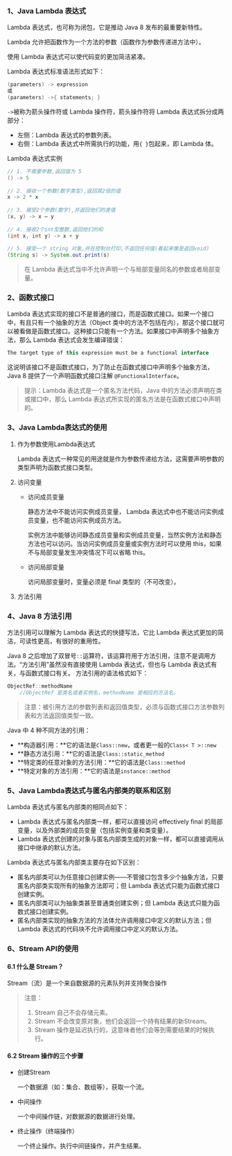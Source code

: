 ### 1、Java Lambda 表达式

Lambda 表达式，也可称为<font title = "blue">闭包</font>，它是推动 Java 8 发布的最重要新特性。

Lambda 允许把函数作为一个方法的<font>参数</font>（函数作为参数传递进方法中）。

使用 Lambda 表达式可以使代码变的更加简洁紧凑。

Lambda 表达式标准语法形式如下：

```java
(parameters) -> expression
或
(parameters) ->{ statements; }
```

`->`被称为箭头操作符或 Lambda 操作符，箭头操作符将 Lambda 表达式拆分成两部分：

- 左侧：Lambda 表达式的参数列表。
- 右侧：Lambda 表达式中所需执行的功能，用`{ }`包起来，即 Lambda 体。

Lambda 表达式实例

```java
// 1. 不需要参数,返回值为 5  
() -> 5  
  
// 2. 接收一个参数(数字类型),返回其2倍的值  
x -> 2 * x  
  
// 3. 接受2个参数(数字),并返回他们的差值  
(x, y) -> x – y  
  
// 4. 接收2个int型整数,返回他们的和  
(int x, int y) -> x + y  
  
// 5. 接受一个 string 对象,并在控制台打印,不返回任何值(看起来像是返回void)  
(String s) -> System.out.print(s)
```

> 在 Lambda 表达式当中不允许声明一个与局部变量同名的参数或者局部变量。

### 2、函数式接口

Lambda 表达式实现的接口不是普通的接口，而是<font title = "blue">函数式接口</font>。如果一个接口中，有且只有一个抽象的方法（Object 类中的方法不包括在内），那这个接口就可以被看做是<font title = "blue">函数式接口</font>。这种接口只能有一个方法。如果接口中声明多个抽象方法，那么 Lambda 表达式会发生编译错误：

```java
The target type of this expression must be a functional interface
```

这说明该接口不是函数式接口，为了防止在函数式接口中声明多个抽象方法，Java 8 提供了一个声明函数式接口注解 `@FunctionalInterface`。

> 提示：Lambda 表达式是一个匿名方法代码，Java 中的方法必须声明在类或接口中，那么 Lambda 表达式所实现的匿名方法是在函数式接口中声明的。

### 3、Java Lambda表达式的使用

1. 作为参数使用Lambda表达式

   Lambda 表达式一种常见的用途就是作为参数传递给方法，这需要声明参数的类型声明为函数式接口类型。

2. 访问变量

   - <font title="yellow">访问成员变量</font>

     静态方法中不能访问实例成员变量， Lambda 表达式中也不能访问实例成员变量，也不能访问实例成员方法。

     实例方法中能够访问静态成员变量和实例成员变量，当然实例方法和静态方法也可以访问。当访问实例成员变量或实例方法时可以使用 this，如果不与局部变量发生冲突情况下可以省略 this。

   - <font title="yellow">访问局部变量</font>

     访问局部变量时，变量必须是 final 类型的（不可改变）。

3. 方法引用

### 4、Java 8 方法引用

方法引用可以理解为 Lambda 表达式的快捷写法，它比 Lambda 表达式更加的简洁，可读性更高，有很好的重用性。

Java 8 之后增加了双冒号`::`运算符，该运算符用于<font>方法引用</font>，注意不是<font>调用方法</font>。“方法引用”虽然没有直接使用 Lambda 表达式，但也与 Lambda 表达式有关，与函数式接口有关。 方法引用的语法格式如下：

```java
ObjectRef::methodName 
    //ObjectRef 是类名或者实例名，methodName 是相应的方法名。
```

> 注意：被引用方法的参数列表和返回值类型，必须与函数式接口方法参数列表和方法返回值类型一致。

 Java 中 4 种不同方法的引用：

- **构造器引用：**它的语法是`Class::new`，或者更一般的`Class< T >::new`
- **静态方法引用：**它的语法是`Class::static_method`
- **特定类的任意对象的方法引用：**它的语法是`Class::method`
- **特定对象的方法引用：**它的语法是`instance::method`

### 5、Java Lambda表达式与匿名内部类的联系和区别

Lambda 表达式与匿名内部类的相同点如下：

- Lambda 表达式与匿名内部类一样，都可以直接访问 effectively final 的局部变量，以及外部类的成员变量（包括实例变量和类变量）。
- Lambda 表达式创建的对象与匿名内部类生成的对象一样，都可以直接调用从接口中继承的默认方法。

Lambda 表达式与匿名内部类主要存在如下区别：

- 匿名内部类可以为任意接口创建实例——不管接口包含多少个抽象方法，只要匿名内部类实现所有的抽象方法即可；但 Lambda 表达式只能为函数式接口创建实例。
- 匿名内部类可以为抽象类甚至普通类创建实例；但 Lambda 表达式只能为函数式接口创建实例。
- 匿名内部类实现的抽象方法的方法体允许调用接口中定义的默认方法；但 Lambda 表达式的代码块不允许调用接口中定义的默认方法。

### 6、Stream API的使用

#### 6.1 什么是 Stream？

Stream（流）是一个来自数据源的元素队列并支持聚合操作

> 注意：
>
> 1. Stream 自己不会存储元素。
> 2. Stream 不会改变原对象，他们会返回一个持有结果的新Stream。
> 3. Stream 操作是延迟执行的，这意味者他们会等到需要结果的时候执行。

#### 6.2 Stream 操作的三个步骤

- 创建Stream

  一个数据源（如：集合、数组等），获取一个流。

- 中间操作

  一个中间操作链，对数据源的数据进行处理。

- 终止操作（终端操作）

  一个终止操作。执行中间链操作，并产生结果。